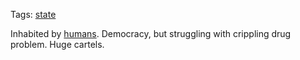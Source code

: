 Tags: [state](States)

Inhabited by [humans](Humans). Democracy, but struggling with crippling drug problem. Huge cartels. 